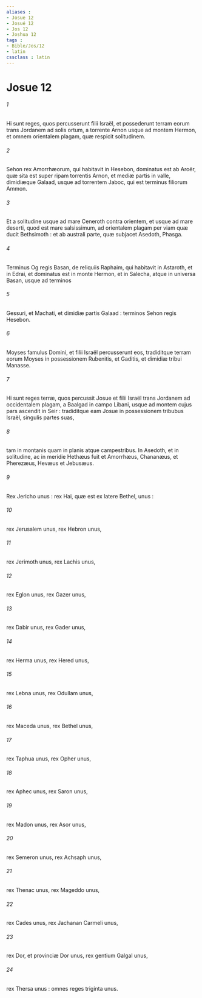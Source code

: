 ```yaml
---
aliases : 
- Josue 12
- Josué 12
- Jos 12
- Joshua 12
tags : 
- Bible/Jos/12
- latin
cssclass : latin
---
```


# Josue 12

###### 1
Hi sunt reges, quos percusserunt filii Israël, et possederunt terram eorum trans Jordanem ad solis ortum, a torrente Arnon usque ad montem Hermon, et omnem orientalem plagam, quæ respicit solitudinem.
###### 2
Sehon rex Amorrhæorum, qui habitavit in Hesebon, dominatus est ab Aroër, quæ sita est super ripam torrentis Arnon, et mediæ partis in valle, dimidiæque Galaad, usque ad torrentem Jaboc, qui est terminus filiorum Ammon.
###### 3
Et a solitudine usque ad mare Ceneroth contra orientem, et usque ad mare deserti, quod est mare salsissimum, ad orientalem plagam per viam quæ ducit Bethsimoth : et ab australi parte, quæ subjacet Asedoth, Phasga.
###### 4
Terminus Og regis Basan, de reliquiis Raphaim, qui habitavit in Astaroth, et in Edrai, et dominatus est in monte Hermon, et in Salecha, atque in universa Basan, usque ad terminos
###### 5
Gessuri, et Machati, et dimidiæ partis Galaad : terminos Sehon regis Hesebon.
###### 6
Moyses famulus Domini, et filii Israël percusserunt eos, tradiditque terram eorum Moyses in possessionem Rubenitis, et Gaditis, et dimidiæ tribui Manasse.
###### 7
Hi sunt reges terræ, quos percussit Josue et filii Israël trans Jordanem ad occidentalem plagam, a Baalgad in campo Libani, usque ad montem cujus pars ascendit in Seir : tradiditque eam Josue in possessionem tribubus Israël, singulis partes suas,
###### 8
tam in montanis quam in planis atque campestribus. In Asedoth, et in solitudine, ac in meridie Hethæus fuit et Amorrhæus, Chananæus, et Pherezæus, Hevæus et Jebusæus.
###### 9
Rex Jericho unus : rex Hai, quæ est ex latere Bethel, unus :
###### 10
rex Jerusalem unus, rex Hebron unus,
###### 11
rex Jerimoth unus, rex Lachis unus,
###### 12
rex Eglon unus, rex Gazer unus,
###### 13
rex Dabir unus, rex Gader unus,
###### 14
rex Herma unus, rex Hered unus,
###### 15
rex Lebna unus, rex Odullam unus,
###### 16
rex Maceda unus, rex Bethel unus,
###### 17
rex Taphua unus, rex Opher unus,
###### 18
rex Aphec unus, rex Saron unus,
###### 19
rex Madon unus, rex Asor unus,
###### 20
rex Semeron unus, rex Achsaph unus,
###### 21
rex Thenac unus, rex Mageddo unus,
###### 22
rex Cades unus, rex Jachanan Carmeli unus,
###### 23
rex Dor, et provinciæ Dor unus, rex gentium Galgal unus,
###### 24
rex Thersa unus : omnes reges triginta unus.
